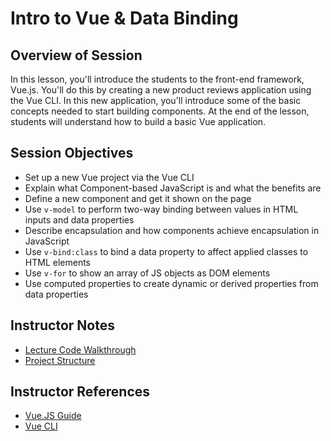# Intro to Vue & Data Binding

## Overview of Session

In this lesson, you'll introduce the students to the front-end framework, Vue.js. You'll do this by creating a new product reviews application using the Vue CLI. In this new application, you'll introduce some of the basic concepts needed to start building components. At the end of the lesson, students will understand how to build a basic Vue application.

## Session Objectives

- Set up a new Vue project via the Vue CLI
- Explain what Component-based JavaScript is and what the benefits are
- Define a new component and get it shown on the page
- Use `v-model` to perform two-way binding between values in HTML inputs and data properties
- Describe encapsulation and how components achieve encapsulation in JavaScript
- Use `v-bind:class` to bind a data property to affect applied classes to HTML elements
- Use `v-for` to show an array of JS objects as DOM elements
- Use computed properties to create dynamic or derived properties from data properties

## Instructor Notes

- [Lecture Code Walkthrough](lecture-code.md)
- [Project Structure](project-structure.md)

## Instructor References

- [Vue.JS Guide](https://vuejs.org/v2/guide/)
- [Vue CLI](https://cli.vuejs.org/)
